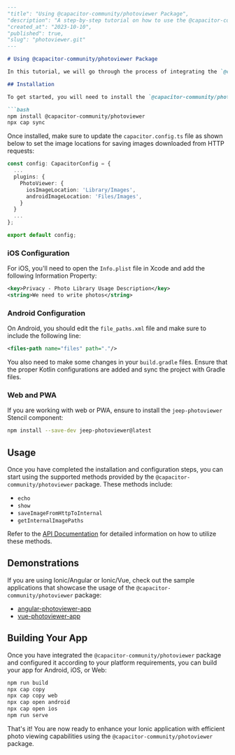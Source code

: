 ```markdown
---
"title": "Using @capacitor-community/photoviewer Package",
"description": "A step-by-step tutorial on how to use the @capacitor-community/photoviewer package for Capacitor in your Ionic application.",
"created_at": "2023-10-10",
"published": true,
"slug": "photoviewer.git"
---

# Using @capacitor-community/photoviewer Package

In this tutorial, we will go through the process of integrating the `@capacitor-community/photoviewer` package into your Ionic application to handle photo viewing functionalities.

## Installation

To get started, you will need to install the `@capacitor-community/photoviewer` package by running the following command in your terminal:

```bash
npm install @capacitor-community/photoviewer
npx cap sync
```

Once installed, make sure to update the `capacitor.config.ts` file as shown below to set the image locations for saving images downloaded from HTTP requests:

```ts
const config: CapacitorConfig = {
  ...
  plugins: {
    PhotoViewer: {
      iosImageLocation: 'Library/Images',
      androidImageLocation: 'Files/Images',
    }
  }
  ...
};

export default config;
```

### iOS Configuration

For iOS, you'll need to open the `Info.plist` file in Xcode and add the following Information Property:

```xml
<key>Privacy - Photo Library Usage Description</key>
<string>We need to write photos</string>
```

### Android Configuration

On Android, you should edit the `file_paths.xml` file and make sure to include the following line:

```xml
<files-path name="files" path="."/>
```

You also need to make some changes in your `build.gradle` files. Ensure that the proper Kotlin configurations are added and sync the project with Gradle files.

### Web and PWA

If you are working with web or PWA, ensure to install the `jeep-photoviewer` Stencil component:

```bash
npm install --save-dev jeep-photoviewer@latest
```

## Usage

Once you have completed the installation and configuration steps, you can start using the supported methods provided by the `@capacitor-community/photoviewer` package. These methods include:

- `echo`
- `show`
- `saveImageFromHttpToInternal`
- `getInternalImagePaths`

Refer to the [API Documentation](https://github.com/capacitor-community/photoviewer/blob/master/docs/API.md) for detailed information on how to utilize these methods.

## Demonstrations

If you are using Ionic/Angular or Ionic/Vue, check out the sample applications that showcase the usage of the `@capacitor-community/photoviewer` package:

- [angular-photoviewer-app](https://github.com/jepiqueau/angular-photoviewer-app)
- [vue-photoviewer-app](https://github.com/jepiqueau/vue-photoviewer-app)

## Building Your App

Once you have integrated the `@capacitor-community/photoviewer` package and configured it according to your platform requirements, you can build your app for Android, iOS, or Web:

```bash
npm run build
npx cap copy
npx cap copy web
npx cap open android
npx cap open ios
npm run serve
```

That's it! You are now ready to enhance your Ionic application with efficient photo viewing capabilities using the `@capacitor-community/photoviewer` package.

```
